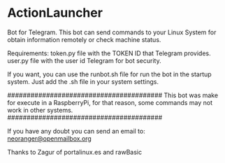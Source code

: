 # ActionLauncher
Bot for Telegram. This bot can send commands to your Linux System for 
obtain information remotely or check machine status.

Requirements:
token.py file with the TOKEN ID that Telegram provides.
user.py file with the user id Telegram for bot security.

If you want, you can use the runbot.sh file for run the bot in the startup system. Just add the .sh file in your system settings.

########################################
This bot was make for execute in a RaspberryPi, for that reason, some
commands may not work in other systems.
########################################

If you have any doubt you can send an email to:
neoranger@openmailbox.org

Thanks to Zagur of portalinux.es and rawBasic
